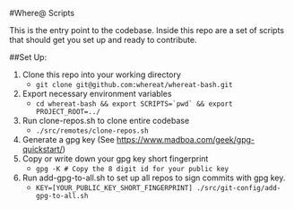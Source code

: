 #Where@ Scripts

This is the entry point to the codebase. Inside this repo are a set of scripts that should get you set up and ready to contribute.

##Set Up:
1. Clone this repo into your working directory 
    - ```git clone git@github.com:whereat/whereat-bash.git```
2. Export necessary environment variables
    - ```cd whereat-bash && export SCRIPTS=`pwd` && export PROJECT_ROOT=../```
3. Run clone-repos.sh to clone entire codebase
    - ```./src/remotes/clone-repos.sh```
4. Generate a gpg key (See https://www.madboa.com/geek/gpg-quickstart/)
5. Copy or write down your gpg key short fingerprint
    - ```gpg -K # Copy the 8 digit id for your public key```
6. Run add-gpg-to-all.sh to set up all repos to sign commits with gpg key.
    - ```KEY=[YOUR_PUBLIC_KEY_SHORT_FINGERPRINT] ./src/git-config/add-gpg-to-all.sh```
